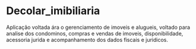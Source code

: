 # Decolar_imibiliaria
Aplicação voltada ára o gerenciamento de imoveis e alugueis, voltado para analise dos condominos, compras e vendas de imoveis, disponibilidade, acessoria jurida e acompanhamento dos dados fiscais e juridicos.
